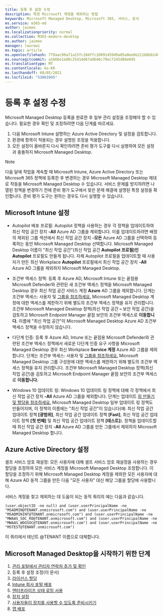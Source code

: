 ```yaml
---
title: 등록 후 설정 수정
description: 특정 Microsoft 계정을 제외하는 방법
keywords: Microsoft Managed Desktop, Microsoft 365, 서비스, 문서
ms.service: m365-md
author: jaimeo
ms.localizationpriority: normal
ms.collection: M365-modern-desktop
ms.author: jaimeo
manager: laurawi
ms.topic: article
ms.openlocfilehash: 779aac99a71a15fc204ffc10091459d9a05a0ee0e21166bb1404ad4ad6863c83
ms.sourcegitcommit: a1b66e1e80c25d14d67a9b46c79ec7245d88e045
ms.translationtype: MT
ms.contentlocale: ko-KR
ms.lasthandoff: 08/05/2021
ms.locfileid: "53863945"
---
```

# <a name="adjust-settings-after-enrollment"></a>등록 후 설정 수정

Microsoft Managed Desktop 등록을 완료한 후 일부 관리 설정을 조정해야 할 수 있습니다. 필요한 경우 확인 및 조정하려면 다음 단계를 따르세요.

1. 다음 Microsoft Intune 설명하는 Azure Active Directory 및 설정을 검토합니다.
2. 환경에 항목이 적용되는 경우 설명된 조정을 적용합니다.
3. 모든 설정이 올바른지 다시 확인하려면 준비 평가 도구를 [](https://aka.ms/mmdart) 다시 실행하여 모든 설정과 충돌하지 Microsoft Managed Desktop.

> [!NOTE]
> 다음 달에 작업을 계속할 때 Microsoft Intune, Azure Active Directory 또는 Microsoft 365 정책에 등록한 후 변경하는 경우 Microsoft Managed Desktop 제대로 작동을 Microsoft Managed Desktop 수 있습니다. 서비스 문제를 방지하려면 나열된 정책을 변경하기 전에 준비 평가 도구에서 찾은 문제 해결에 설명된 특정 설정을 확인합니다. [](../get-ready/readiness-assessment-fix.md) 준비 평가 도구는 원하는 경우도 다시 실행할 수 있습니다.


## <a name="microsoft-intune-settings"></a>Microsoft Intune 설정

- Autopilot 배포 프로필: Autopilot 정책을 사용하는 경우 각 정책을 업데이트하여 최신 작업 공간 장치 **-All** Azure AD 그룹을 제외합니다. 이를 업데이트하려면 배정의 제외된 그룹 섹션에서 최신 작업 공간 장치 **-모든** Azure AD 그룹을 선택하여 등록하는 동안 Microsoft Managed Desktop 선택합니다.  Microsoft Managed Desktop 이름이 "최신 작업 공간"(최신 작업 공간 **Autopilot 프로필)인 Autopilot** 프로필도 만들게 됩니다. 자체 Autopilot 프로필을 업데이트할 때 사용자가  만든 최신 Workplace **Autopilot** 프로필에서 최신 작업 공간 장치 **-All** Azure AD 그룹을 제외하지 Microsoft Managed Desktop.

- 조건부 액세스 정책: 등록 후 Azure AD, Microsoft Intune 또는 끝점용 Microsoft Defender와 관련된 새 조건부 액세스 정책을 Microsoft Managed Desktop 경우 최신 작업 공간 서비스 계정 **Azure** AD 그룹을 제외합니다. 단계는 조건부 액세스: 사용자 및 [그룹을 참조하세요.](/azure/active-directory/conditional-access/concept-conditional-access-users-groups) Microsoft Managed Desktop 계정에 대한 액세스를 제한하기 위해 별도의 조건부 액세스 정책을 유지 관리합니다. 조건부 Microsoft Managed Desktop 정책(최신 작업 공간 **–** 보안 작업 공간)을 검토하고 Microsoft Endpoint Manager  끝점 보안의 조건부 액세스로 **이동합니다.** 이름에 "최신 작업 공간"이 Microsoft Managed Desktop Azure AD 조건부 액세스 정책을 수정하지 않습니다.

- 다단계 인증: 등록 후 Azure AD, Intune 또는 끝점용 Microsoft Defender와 관련된 조건부 액세스 정책에서 새로운 다단계 인증 요구 사항을 Microsoft Managed Desktop 경우 최신 Workplace **Service 계정** Azure AD 그룹을 제외합니다. 단계는 조건부 액세스: 사용자 및 [그룹을 참조하세요.](/azure/active-directory/conditional-access/concept-conditional-access-users-groups) Microsoft Managed Desktop 그룹 구성원에 대한 액세스를 제한하기 위해 별도의 조건부 액세스 정책을 유지 관리합니다. 조건부 Microsoft Managed Desktop 정책(최신 작업 공간)을 검토하고 Microsoft Endpoint Manager 끝점  보안의 조건부 액세스로 **이동합니다.** 

- Windows 10 업데이트 링: Windows 10 업데이트 링 정책에 대해 각 정책에서 최신 작업 공간 장치 **-All** Azure AD 그룹을 제외합니다. 단계는 업데이트 [링 만들기 및 할당을 참조하세요.](/mem/intune/protect/windows-10-update-rings#create-and-assign-update-rings) Microsoft Managed Desktop 일부 업데이트 링 정책도 만들어지며, 이 정책의 이름에는 "최신 작업 공간"이 있습니다(예: 최신 작업 공간 업데이트 정책 **[광범위]**, 최신 작업 공간 업데이트 정책 **[Fast]**, 최신 작업 공간 업데이트 정책 **[첫 번째]** 및 최신 작업 공간 업데이트 정책 **[테스트]**). 정책을 업데이트할 때 최신 작업  공간 장치 **-All** Azure AD 그룹을 만든 그룹에서 제외하지 Microsoft Managed Desktop 합니다.


## <a name="azure-active-directory-settings"></a>Azure Active Directory 설정

셀프 서비스 암호 재설정: 모든 사용자에 대해 셀프 서비스 암호 재설정을 사용하는 경우 할당을 조정하여 모든 서비스 계정을 Microsoft Managed Desktop 조정합니다. 이 할당을 조정하기 위해 Microsoft Managed Desktop 계정을  제외한 모든 사용자에 대해 Azure AD 동적 그룹을 만든 다음 "모든 사용자" 대신 해당 그룹을 할당에 사용합니다.

서비스 계정을 찾고 제외하는 데 도움이 되는 동적 쿼리의 예는 다음과 같습니다.

```Console
(user.objectID -ne null) and (user.userPrincipalName -ne "MSADMIN@TENANT.onmicrosoft.com") and (user.userPrincipalName -ne "MSADMININT@TENANT.onmicrosoft.com") and (user.userPrincipalName -ne "MWAAS_SOC_RO@TENANT.onmicrosoft.com") and (user.userPrincipalName -ne "MWAAS_WDGSOC@TENANT.onmicrosoft.com") and (user.userPrincipalName -ne "MSTEST@TENANT.onmicrosoft.com")
```

이 쿼리에서 테넌트 @TENANT 이름으로 대체합니다.



## <a name="steps-to-get-started-with-microsoft-managed-desktop"></a>Microsoft Managed Desktop을 시작하기 위한 단계

1. [관리 포털에서 관리자 연락처 추가 및 확인](add-admin-contacts.md)
2. 등록 후 설정 조정(이 문서)
3. [라이선스 할당](assign-licenses.md)
4. [Intune 회사 포털 배포](company-portal.md)
5. [엔터프라이즈 상태 로밍 사용](enterprise-state-roaming.md)
6. [장치 설정](set-up-devices.md)
7. [사용자들이 장치를 사용할 수 있도록 준비시키기](get-started-devices.md)
8. [앱 배포](deploy-apps.md)